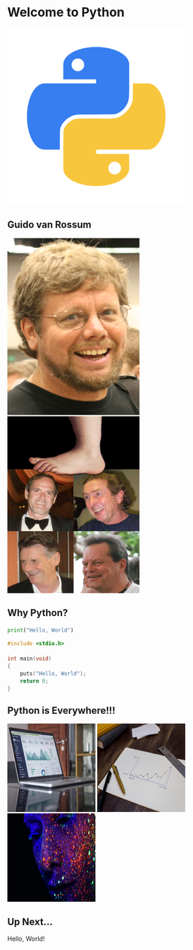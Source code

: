 # Welcome to Python

<img class="fragment" src="../images/Python-logo.png" width="400" height="400">




## Guido van Rossum

<img class="fragment" src="../images/guido.png" width="300" height="400">
<img class="fragment" src="../images/monty.jpg" width="300" height="400">




## Why Python?

<div class="fragment">

```python
print("Hello, World")
```
</div>

<div class="fragment">

```c
#include <stdio.h>

int main(void)
{
    puts("Hello, World");
    return 0;
}
```
</div>



## Python is Everywhere!!!

<img class="fragment" src="../images/webDev.jpg" width="200" height="200">
<img class="fragment" src="../images/dataScience.jpg" width="200" height="200">
<img class="fragment" src="../images/aiml.jpg" width="200" height="200">



## Up Next...

Hello, World!